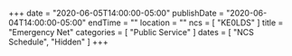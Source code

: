 +++
date = "2020-06-05T14:00:00-05:00"
publishDate = "2020-06-04T14:00:00-05:00"
endTime = ""
location = ""
ncs = [ "KE0LDS" ]
title = "Emergency Net"
categories = [ "Public Service" ]
dates = [ "NCS Schedule", "Hidden" ]
+++

